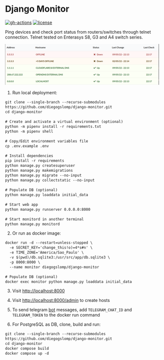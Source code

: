 Django Monitor
==============

[![gh-actions](https://github.com/diegogslomp/django-monitor/actions/workflows/docker-image.yml/badge.svg)](https://github.com/diegogslomp/django-monitor/actions)
[![license](https://img.shields.io/badge/license-MIT-blue.svg)](https://github.com/diegogslomp/django-monitor/blob/master/LICENSE)

Ping devices and check port status from routers/switches through telnet
connection. Telnet tested on Enterasys S8, G3 and A4 switch series.
<p align="center">
<img src="https://raw.githubusercontent.com/diegogslomp/django-monitor/master/docs/_screenshots/hostlist.png" style="max-height: 440px;"/>
</p>

1. Run local deployment:
  ```
  git clone --single-branch --recurse-submodules https://github.com/diegogslomp/django-monitor.git
  cd django-monitor

  # Create and activate a virtual environment (optional)
  python -m pipenv install -r requirements.txt
  python -m pipenv shell

  # Copy/Edit environment variables file
  cp .env.example .env

  # Install dependencies
  pip install -r requirements
  python manage.py createsuperuser
  python manage.py makemigrations
  python manage.py migrate --no-input
  python manage.py collectstatic --no-input

  # Populate DB (optional)
  python manage.py loaddata initial_data

  # Start web app
  python manage.py runserver 0.0.0.0:8000

  # Start monitord in another terminal
  python manage.py monitord
  ```

2. Or run as docker image:
  ```
  docker run -d --restart=unless-stopped \
    -e SECRET_KEY='change_this!o)=4*s#n' \
    -e TIME_ZONE='America/Sao_Paulo' \
    -v $(pwd)/db.sqlite3:/usr/src/app/db.sqlite3 \
    -p 8000:8000 \
    --name monitor diegogslomp/django-monitor

  # Populate DB (optional)
  docker exec monitor python manage.py loaddata initial_data
  ```

3.  Visit <http://localhost:8000>

4.  Visit <http://localhost:8000/admin> to create hosts

5.  To send telegram [bot](https://core.telegram.org/bots) messages, add `TELEGRAM_CHAT_ID` and `TELEGRAM_TOKEN`
    to the docker run command

6.  For PostgreSQL as DB, clone, build and run:
  ```
  git clone --single-branch --recurse-submodules https://github.com/diegogslomp/django-monitor.git
  cd django-monitor
  docker compose build
  docker compose up -d
  ```
